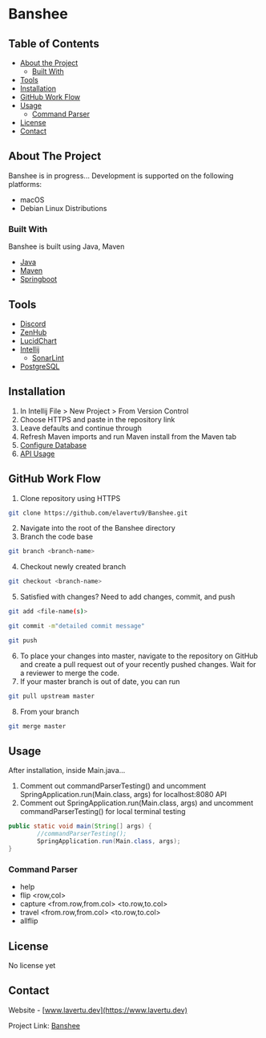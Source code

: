 # Banshee

<!-- TABLE OF CONTENTS -->
## Table of Contents

* [About the Project](#about-the-project)
  * [Built With](#built-with)
* [Tools](#tools)
* [Installation](#installation)
* [GitHub Work Flow](#github-work-flow)
* [Usage](#usage)
  * [Command Parser](#command-parser)
* [License](#license)
* [Contact](#contact)

## About The Project
Banshee is in progress... Development is supported on the following platforms:
* macOS
* Debian Linux Distributions

### Built With
Banshee is built using Java, Maven
* [Java](https://www.java.com/en/)
* [Maven](https://maven.apache.org/)
* [Springboot](https://spring.io/projects/spring-boot)

## Tools
* [Discord](https://discord.gg/YEz33PFm)
* [ZenHub](https://app.zenhub.com/workspaces/devlavertubanshee-5fa9919c85fdee000efdb4c0/board?repos=310688472)
* [LucidChart](https://lucid.app/invitations/accept/f3095299-7a80-47d4-8338-031f6f34854b)
* [Intellij](https://www.jetbrains.com/idea/)
    * [SonarLint](https://www.sonarlint.org/intellij)
* [PostgreSQL](https://www.postgresql.org/download/)

## Installation
1. In Intellij File > New Project > From Version Control
2. Choose HTTPS and paste in the repository link
3. Leave defaults and continue through
4. Refresh Maven imports and run Maven install from the Maven tab
5. [Configure Database](https://github.com/elavertu9/Banshee/blob/main/team/database_usage.md)
6. [API Usage](https://github.com/elavertu9/Banshee/blob/main/team/api_usage.md)

## GitHub Work Flow
1. Clone repository using HTTPS
```sh
git clone https://github.com/elavertu9/Banshee.git
```
2. Navigate into the root of the Banshee directory
3. Branch the code base
```sh
git branch <branch-name>
```
4. Checkout newly created branch
```sh
git checkout <branch-name>
```
5. Satisfied with changes? Need to add changes, commit, and push
```sh
git add <file-name(s)>
```
```sh
git commit -m"detailed commit message"
```
```sh
git push
```
6. To place your changes into master, navigate to the repository on GitHub and create a pull request out of your recently pushed changes. Wait for a reviewer to merge the code.
7. If your master branch is out of date, you can run
```sh
git pull upstream master
```
8. From your branch
```sh
git merge master
```

## Usage
After installation, inside Main.java...
1. Comment out commandParserTesting() and uncomment SpringApplication.run(Main.class, args) for localhost:8080 API
2. Comment out SpringApplication.run(Main.class, args) and uncomment commandParserTesting() for local terminal testing

```java 
public static void main(String[] args) {
        //commandParserTesting();
        SpringApplication.run(Main.class, args);
}
```
### Command Parser
* help
* flip <row,col>
* capture <from.row,from.col> <to.row,to.col>
* travel <from.row,from.col> <to.row,to.col>
* allflip

## License
No license yet

## Contact
Website - [www.lavertu.dev](https://www.lavertu.dev)

Project Link: [Banshee](https://github.com/elavertu9/Banshee)
